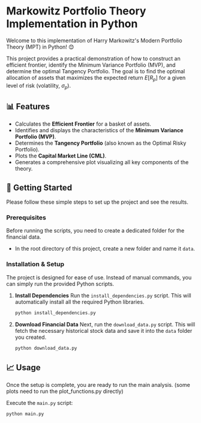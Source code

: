 # Markowitz Portfolio Theory Implementation in Python

Welcome to this implementation of Harry Markowitz's Modern Portfolio Theory (MPT) in Python! 😊

This project provides a practical demonstration of how to construct an efficient frontier, identify the Minimum Variance Portfolio (MVP), and determine the optimal Tangency Portfolio. The goal is to find the optimal allocation of assets that maximizes the expected return $E[R_p]$ for a given level of risk (volatility, $\sigma_p$).

## 📊 Features

* Calculates the **Efficient Frontier** for a basket of assets.
* Identifies and displays the characteristics of the **Minimum Variance Portfolio (MVP)**.
* Determines the **Tangency Portfolio** (also known as the Optimal Risky Portfolio).
* Plots the **Capital Market Line (CML)**.
* Generates a comprehensive plot visualizing all key components of the theory.

## 🚀 Getting Started

Please follow these simple steps to set up the project and see the results.

### Prerequisites

Before running the scripts, you need to create a dedicated folder for the financial data.

* In the root directory of this project, create a new folder and name it `data`.

### Installation & Setup

The project is designed for ease of use. Instead of manual commands, you can simply run the provided Python scripts.

1.  **Install Dependencies**
    Run the `install_dependencies.py` script. This will automatically install all the required Python libraries.
    ```bash
    python install_dependencies.py
    ```

2.  **Download Financial Data**
    Next, run the `download_data.py` script. This will fetch the necessary historical stock data and save it into the `data` folder you created.
    ```bash
    python download_data.py
    ```

## 📈 Usage

Once the setup is complete, you are ready to run the main analysis. (some plots need to run the plot_functions.py directly)

Execute the `main.py` script:
```bash
python main.py